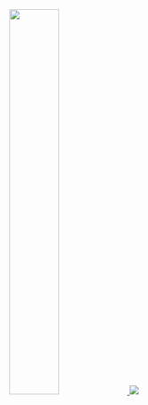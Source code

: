 <a href="s">
  <img src="https://github-readme-stats.vercel.app/api?username=BumGyo&theme=tokyonight&show_icons=true" width="42%" />
</a>

<a href="s">
  <img src="https://github-readme-stats.vercel.app/api/top-langs/?username=BumGyo&layout=compact&theme=tokyonight" />
</a>

